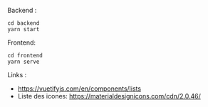 Backend :
``` 
cd backend
yarn start
```

Frontend:

``` 
cd frontend
yarn serve
``` 


Links :

- https://vuetifyjs.com/en/components/lists
- Liste des icones: https://materialdesignicons.com/cdn/2.0.46/
